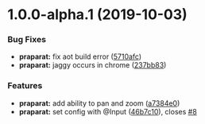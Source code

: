# 1.0.0-alpha.1 (2019-10-03)


### Bug Fixes

* **praparat:** fix aot build error ([5710afc](https://github.com/itigoore01/praparat/commit/5710afc))
* **praparat:** jaggy occurs in chrome ([237bb83](https://github.com/itigoore01/praparat/commit/237bb83))


### Features

* **praparat:** add ability to pan and zoom ([a7384e0](https://github.com/itigoore01/praparat/commit/a7384e0))
* **praparat:** set config with @Input ([46b7c10](https://github.com/itigoore01/praparat/commit/46b7c10)), closes [#8](https://github.com/itigoore01/praparat/issues/8)
